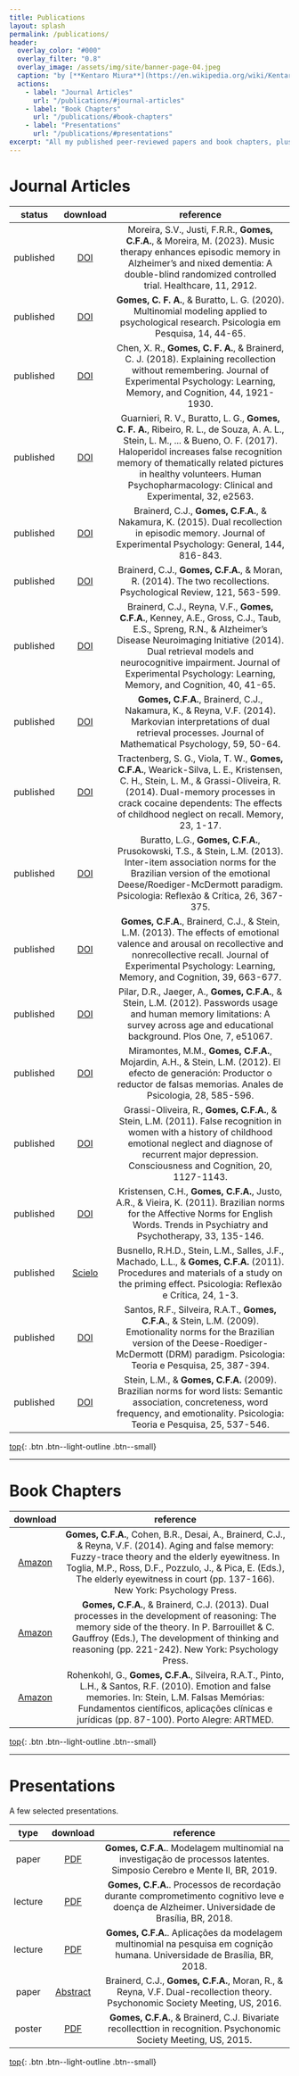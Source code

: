 ```yaml
---
title: Publications
layout: splash
permalink: /publications/
header:
  overlay_color: "#000"
  overlay_filter: "0.8"
  overlay_image: /assets/img/site/banner-page-04.jpeg
  caption: "by [**Kentaro Miura**](https://en.wikipedia.org/wiki/Kentaro_Miura)"
  actions:
    - label: "Journal Articles"
      url: "/publications/#journal-articles"
    - label: "Book Chapters"
      url: "/publications/#book-chapters"
    - label: "Presentations"
      url: "/publications/#presentations"
excerpt: "All my published peer-reviewed papers and book chapters, plus a few selected presentations.  Ordered by year."
---
```

# Journal Articles

| status | download | reference |
|:---:|:---:|:---:|
| published | [DOI](https://doi.org/10.3390/healthcare11222912) | Moreira, S.V., Justi, F.R.R., **Gomes, C.F.A.**, & Moreira, M. (2023). Music therapy enhances episodic memory in Alzheimer’s and nixed dementia: A double-blind randomized controlled trial. Healthcare, 11, 2912. |
| published | [DOI](https://doi.org/10.34019/1982-1247.2020.v14.29542) | **Gomes, C. F. A.**, & Buratto, L. G. (2020). Multinomial modeling applied to psychological research. Psicologia em Pesquisa, 14, 44-65. |
| published | [DOI](http://doi.org/10.1037/xlm0000559) | Chen, X. R., **Gomes, C. F. A.**, & Brainerd, C. J. (2018). Explaining recollection without remembering. Journal of Experimental Psychology: Learning, Memory, and Cognition, 44, 1921-1930. |
| published | [DOI](http://doi.org/10.1002/hup.2563) | Guarnieri, R. V., Buratto, L. G., **Gomes, C. F. A.**, Ribeiro, R. L., de Souza, A. A. L., Stein, L. M., ... & Bueno, O. F. (2017). Haloperidol increases false recognition memory of thematically related pictures in healthy volunteers. Human Psychopharmacology: Clinical and Experimental, 32, e2563. |
| published | [DOI](http://dx.doi.org/10.1037/xge0000084) | Brainerd, C.J., **Gomes, C.F.A.**, & Nakamura, K. (2015). Dual recollection in episodic memory. Journal of Experimental Psychology: General, 144, 816-843. |
| published | [DOI](http://dx.doi.org/10.1037/a0037668) | Brainerd, C.J., **Gomes, C.F.A.**, & Moran, R. (2014). The two recollections.  Psychological Review, 121, 563-599. |
| published | [DOI](http://dx.doi.org/10.1037/a0034057) | Brainerd, C.J., Reyna, V.F., **Gomes, C.F.A.**, Kenney, A.E., Gross, C.J., Taub, E.S., Spreng, R.N., & Alzheimer’s Disease Neuroimaging Initiative (2014). Dual retrieval models and neurocognitive impairment. Journal of Experimental Psychology: Learning, Memory, and Cognition, 40, 41-65. |
| published | [DOI](http://dx.doi.org/10.1016/j.jmp.2013.07.003) | **Gomes, C.F.A.**, Brainerd, C.J., Nakamura, K., & Reyna, V.F. (2014). Markovian interpretations of dual retrieval processes. Journal of Mathematical Psychology, 59, 50-64. |
| published | [DOI](http://dx.doi.org/10.1080/09658211.2014.938084) | Tractenberg, S. G., Viola, T. W., **Gomes, C.F.A.**, Wearick-Silva, L. E., Kristensen, C. H., Stein, L. M., & Grassi-Oliveira, R. (2014). Dual-memory processes in crack cocaine dependents: The effects of childhood neglect on recall. Memory, 23, 1-17. |
| published | [DOI](http://dx.doi.org/10.1590/s0102-79722013000200017) | Buratto, L.G., **Gomes, C.F.A.**, Prusokowski, T.S., & Stein, L.M. (2013). Inter-item association norms for the Brazilian version of the emotional Deese/Roediger-McDermott paradigm. Psicologia: Reflexão & Crítica, 26, 367-375. |
| published | [DOI](http://dx.doi.org/10.1037/a0028578) | **Gomes, C.F.A.**, Brainerd, C.J., & Stein, L.M. (2013). The effects of emotional valence and arousal on recollective and nonrecollective recall. Journal of Experimental Psychology: Learning, Memory, and Cognition, 39, 663-677. |
| published | [DOI](http://dx.doi.org/10.1371/journal.pone.0051067) | Pilar, D.R., Jaeger, A., **Gomes, C.F.A.**, & Stein, L.M. (2012). Passwords usage and human memory limitations: A survey across age and educational background. Plos One, 7, e51067. |
| published | [DOI](http://dx.doi.org/10.6018/analesps.28.2.148981) | Miramontes, M.M., **Gomes, C.F.A.**, Mojardin, A.H., & Stein, L.M. (2012). El efecto de generación: Productor o reductor de falsas memorias. Anales de Psicologia, 28, 585-596. |
| published | [DOI](http://dx.doi.org/10.1016/j.concog.2011.03.005) | Grassi-Oliveira, R., **Gomes, C.F.A.**, & Stein, L.M. (2011). False recognition in women with a history of childhood emotional neglect and diagnose of recurrent major depression. Consciousness and Cognition, 20, 1127-1143. |
| published | [DOI](http://dx.doi.org/10.1590/S2237-60892011000300003) | Kristensen, C.H., **Gomes, C.F.A.**, Justo, A.R., & Vieira, K. (2011). Brazilian norms for the Affective Norms for English Words. Trends in Psychiatry and Psychotherapy, 33, 135-146. |
| published | [Scielo](https://www.scielo.br/pdf/prc/v24n2/17.pdf) | Busnello, R.H.D., Stein, L.M., Salles, J.F., Machado, L.L., & **Gomes, C.F.A.** (2011). Procedures and materials of a study on the priming effect. Psicologia: Reflexão e Crítica, 24, 1-3. |
| published | [DOI](http://dx.doi.org/10.1590/S0102-37722009000300012) | Santos, R.F., Silveira, R.A.T., **Gomes, C.F.A.**, & Stein, L.M. (2009). Emotionality norms for the Brazilian version of the Deese-Roediger-McDermott (DRM) paradigm. Psicologia: Teoria e Pesquisa, 25, 387-394. |
| published | [DOI](http://dx.doi.org/10.1590/S0102-37722009000400009) | Stein, L.M., & **Gomes, C.F.A.** (2009). Brazilian norms for word lists: Semantic association, concreteness, word frequency, and emotionality. Psicologia: Teoria e Pesquisa, 25, 537-546. |

[top](#){: .btn .btn--light-outline .btn--small}

***
# Book Chapters

| download | reference |
|:---:|:---:|
| [Amazon](https://www.amazon.com/Elderly-Eyewitness-Court-Michael-Toglia/dp/1848725388) | **Gomes, C.F.A.**, Cohen, B.R., Desai, A., Brainerd, C.J., & Reyna, V.F. (2014). Aging and false memory: Fuzzy-trace theory and the elderly eyewitness. In Toglia, M.P., Ross, D.F., Pozzulo, J., & Pica, E. (Eds.), The elderly eyewitness in court (pp. 137-166). New York: Psychology Press. |
| [Amazon](https://www.amazon.com/Development-Thinking-Reasoning-Pierre-Barrouillet/dp/1848721013) | **Gomes, C.F.A.**, & Brainerd, C.J. (2013). Dual processes in the development of reasoning: The memory side of the theory. In P. Barrouillet & C. Gauffroy (Eds.), The development of thinking and reasoning (pp. 221-242). New York: Psychology Press. |
| [Amazon](https://www.amazon.com.br/Falsas-mem%C3%B3rias-Lilian-M-Stein/dp/8536320869) | Rohenkohl, G., **Gomes, C.F.A.**, Silveira, R.A.T., Pinto, L.H., & Santos, R.F. (2010). Emotion and false memories. In: Stein, L.M. Falsas Memórias: Fundamentos científicos, aplicações clínicas e jurídicas (pp. 87-100). Porto Alegre: ARTMED. |

[top](#){: .btn .btn--light-outline .btn--small}

***
# Presentations
A few selected presentations.

| type | download | reference |
|:---:|:---:|:---:|
| paper | [PDF](/assets/pdf/gomes-scm2-ufjf-2019.pdf) | **Gomes, C.F.A.**. Modelagem multinomial na investigação de processos latentes.  Simposio Cerebro e Mente II, BR, 2019. |
| lecture | [PDF](/assets/pdf/gomes-lecture2-unb-2018.pdf) | **Gomes, C.F.A.**. Processos de recordação durante comprometimento cognitivo leve e doença de Alzheimer.  Universidade de Brasília, BR, 2018. |
| lecture | [PDF](/assets/pdf/gomes-lecture1-unb-2018.pdf) | **Gomes, C.F.A.**. Aplicações da modelagem multinomial na pesquisa em cognição humana.  Universidade de Brasília, BR, 2018. |
| paper | [Abstract](https://bit.ly/2NbM4lx) | Brainerd, C.J., **Gomes, C.F.A.**, Moran, R., & Reyna, V.F. Dual-recollection theory. Psychonomic Society Meeting, US, 2016. |
| poster | [PDF](/assets/pdf/gomes-psychonomics-2015.pdf) | **Gomes, C.F.A.**, & Brainerd, C.J. Bivariate recollecttion in recognition. Psychonomic Society Meeting, US, 2015. |

[top](#){: .btn .btn--light-outline .btn--small}
